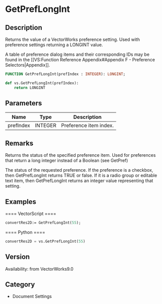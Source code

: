# GetPrefLongInt

## Description
Returns the value of a VectorWorks preference setting. Used with preference settings returning a LONGINT value.

A table of preference dialog items and their corresponding IDs may be found in the [[VS:Function Reference Appendix#Appendix F - Preference Selectors|Appendix]].

```pascal
FUNCTION GetPrefLongInt(prefIndex : INTEGER): LONGINT;
```

```python
def vs.GetPrefLongInt(prefIndex):
    return LONGINT
```

## Parameters
|Name|Type|Description|
|---|---|---|
|prefIndex|INTEGER|Preference item index.|

## Remarks
Returns the status of the specified preference item.  Used for preferences that return a long integer instead of a Boolean (see GetPref)

The status of the requested preference. If the preference is a checkbox, then GetPrefLongInt returns TRUE or false. If it is a radio group or editable text item, then GetPrefLongInt returns an integer value representing that setting.

## Examples
==== VectorScript ====
```pascal
convertRes2D:= GetPrefLongInt(55);
```
==== Python ====
```python
convertRes2D = vs.GetPrefLongInt(55)
```

## Version
Availability: from VectorWorks9.0

## Category
* Document Settings

